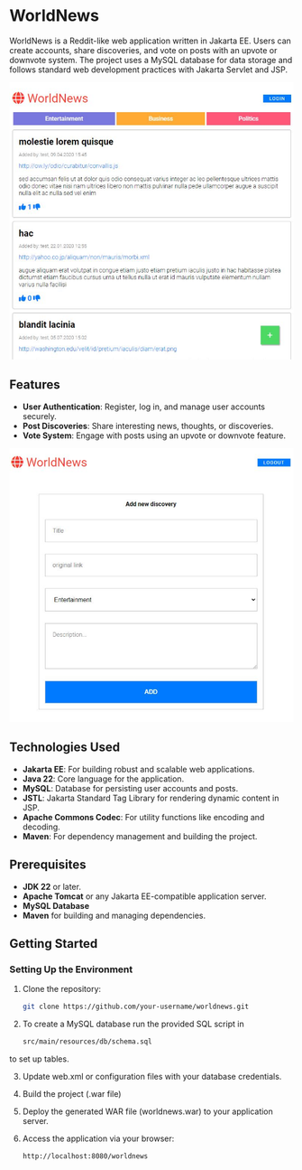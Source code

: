# WorldNews

WorldNews is a Reddit-like web application written in Jakarta EE. Users can create accounts, share discoveries, and vote on posts with an upvote or downvote system. The project uses a MySQL database for data storage and follows standard web development practices with Jakarta Servlet and JSP.

![WorldNews homepage screenshot](homepage.JPG)

## Features

- **User Authentication**: Register, log in, and manage user accounts securely.
- **Post Discoveries**: Share interesting news, thoughts, or discoveries.
- **Vote System**: Engage with posts using an upvote or downvote feature.

![WorldNews add discovery](adddiscovery.JPG)

## Technologies Used

- **Jakarta EE**: For building robust and scalable web applications.
- **Java 22**: Core language for the application.
- **MySQL**: Database for persisting user accounts and posts.
- **JSTL**: Jakarta Standard Tag Library for rendering dynamic content in JSP.
- **Apache Commons Codec**: For utility functions like encoding and decoding.
- **Maven**: For dependency management and building the project.

## Prerequisites

- **JDK 22** or later.
- **Apache Tomcat** or any Jakarta EE-compatible application server.
- **MySQL Database**
- **Maven** for building and managing dependencies.

## Getting Started

### Setting Up the Environment

1. Clone the repository:
   ```bash
   git clone https://github.com/your-username/worldnews.git
2. To create a MySQL database run the provided SQL script in
    ```bash
    src/main/resources/db/schema.sql 
to set up tables.

3. Update web.xml or configuration files with your database credentials.

4. Build the project (.war file)

5. Deploy the generated WAR file (worldnews.war) to your application server.

6. Access the application via your browser:
    ```bash
    http://localhost:8080/worldnews
